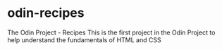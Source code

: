 # odin-recipes
The Odin Project - Recipes
This is the first project in the Odin Project to help understand the fundamentals of HTML and CSS